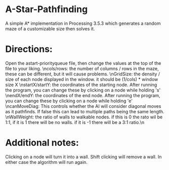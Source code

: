 # A-Star-Pathfinding
A simple A* implementation in Processing 3.5.3 which generates a random maze of a customizable size then solves it. 


# Directions:

Open the astart-priorityqueue file, then change the values at the top of the file to your liking.
\ncols/rows: the number of columns / rows in the maze, these can be different, but it will cause problems.
\nGridSize: the density / size of each node displayed in the window. it should be (1/cols) * window size X
\nstartX/startY: the coordinates of the starting node. After running the program, you can change these by clicking on a node while holding 's'
\nendX/endY: the coordinates of the end node. After running the program, you can change these by clicking on a node while holding 'e'
\ncanMoveDiag: This controls whether the AI will consider diagonal moves as it pathfinds. If false this can lead to multiple paths being the same length.
\nWallWeight: the ratio of walls to walkable nodes. if this is 0 the rato wil be 1:1, if it is 1 there will be no walls. if it is -1 there will be a 3:1 ratio.\n

# Additional notes:

Clicking on a node will turn it into a wall. Shift clicking will remove a wall. In either case the algorithm will run again.

